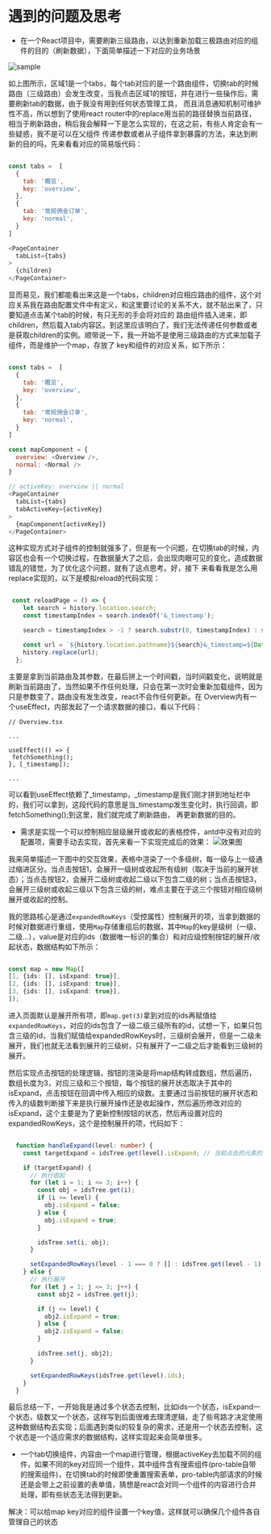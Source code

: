 # 遇到的问题及思考

* 在一个React项目中，需要刷新三级路由，以达到重新加载三极路由对应的组件的目的（刷新数据），下面简单描述一下对应的业务场景

![sample](https://tva1.sinaimg.cn/large/0081Kckwly1gkvlynnn3lj31gg0u07n5.jpg)

如上图所示，区域1是一个tabs，每个tab对应的是一个路由组件，切换tab的时候路由（三级路由）会发生改变，当我点击区域1的按钮，并在进行一些操作后，需要刷新tab的数据，由于我没有用到任何状态管理工具，
而且消息通知机制可维护性不高，所以想到了使用react router中的replace用当前的路径替换当前路径，相当于刷新路由，稍后我会解释一下是怎么实现的，在这之前，有些人肯定会有一些疑惑，我不是可以在父组件
传递参数或者从子组件拿到暴露的方法，来达到刷新的目的吗，先来看看对应的简易版代码：

```javascript

const tabs =  [
  {
    tab: '概览',
    key: 'overview',
  },          
  {
    tab: '常规佣金订单',
    key: 'normal',
  }
]

<PageContainer
  tabList={tabs}
>
  {children}
</PageContainer>

```

显而易见，我们都能看出来这是一个tabs，children对应相应路由的组件，这个对应关系我在路由配置文件中有定义，和这里要讨论的关系不大，就不贴出来了，只要知道点击某个tab的时候，有只无形的手会将对应的
路由组件插入进来，即children，然后载入tab内容区。到这里应该明白了，我们无法传递任何参数或者是获取children的实例。顺带说一下，我一开始不是使用三级路由的方式来加载子组件，而是维护一个map，存放了
key和组件的对应关系，如下所示：


```javascript

const tabs =  [
  {
    tab: '概览',
    key: 'overview',
  },          
  {
    tab: '常规佣金订单',
    key: 'normal',
  }
]

const mapComponent = {
  overview: <Overview />,
  normal: <Normal />
}

// activeKey: overview || normal
<PageContainer
  tabList={tabs}
  tabActiveKey={activeKey}
>
  {mapComponent[activeKey]}
</PageContainer>


```

这种实现方式对子组件的控制就强多了，但是有一个问题，在切换tab的时候，内容区也会有一个切换过程，在数据量大了之后，会出现肉眼可见的变化，造成数据错乱的错觉，为了优化这个问题，就有了这点思考。好，接下
来看看我是怎么用replace实现的，以下是模拟reload的代码实现：

```javascript

 const reloadPage = () => {
    let search = history.location.search;
    const timestampIndex = search.indexOf('&_timestamp');

    search = timestampIndex > -1 ? search.substr(0, timestampIndex) : search.substr(0);

    const url = `${history.location.pathname}${search}&_timestamp=${Date.now()}`;
    history.replace(url);
  };

```

主要是拿到当前路由及其参数，在最后拼上一个时间戳，当时间戳变化，说明就是刷新当前路由了，当然如果不作任何处理，只会在第一次时会重新加载组件，因为只是参数变了，路由没有发生改变，react不会作任何更新。在
Overview内有一个useEffect，内部发起了一个请求数据的接口，看以下代码：

```
// Overview.tsx

...

useEffect(() => {
 fetchSomething();
}, [_timestamp]);

...

```

可以看到useEffect依赖了_timestamp，_timestamp是我们刚才拼到地址栏中的，我们可以拿到，这段代码的意思是当_timestamp发生变化时，执行回调，即fetchSomething();到这里，我们就完成了刷新路由，
再更新数据的目的。

* 需求是实现一个可以控制相应层级展开或收起的表格控件，antd中没有对应的配置项，需要手动去实现，首先来看一下实现完成后的效果：
![效果图](https://tva1.sinaimg.cn/large/0081Kckwly1gl09eeoe5uj31js0u044j.jpg)

我来简单描述一下图中的交互效果，表格中渲染了一个多级树，每一级与上一级通过缩进区分。当点击按钮1，会展开一级树或收起所有级树（取决于当前的展开状态）；当点击按钮2，会展开二级树或收起二级以下包含二级的树；当点击按钮3，会展开三级树或收起三级以下包含三级的树，难点主要在于这三个按钮对相应级树展开或收起的控制。

我的思路核心是通过`expandedRowKeys`（受控属性）控制展开的项，当拿到数据的时候对数据进行重组，使用`Map`存储重组后的数据，其中`Map`的key是级树（一级、二级...），value是对应的ids（数据唯一标识的集合）和对应级控制按钮的展开/收起状态，数据结构如下所示：

```typescript

const map = new Map([
[1, {ids: [], isExpand: true}],
[2, {ids: [], isExpand: true}],
[3, {ids: [], isExpand: true}],
]);

```

进入页面默认是展开所有项，即`map.get(3)`拿到对应的ids再赋值给`expandedRowKeys`，对应的ids包含了一级二级三级所有的id，试想一下，如果只包含三级的id，当我们赋值给expandedRowKeys时，三级树会展开，但是一二级未展开，我们也就无法看到展开的三级树，只有展开了一二级之后才能看到三级树的展开。

然后实现点击按钮的处理逻辑，按钮的渲染是将map结构转成数组，然后遍历，数组长度为3，对应三级和三个按钮，每个按钮的展开状态取决于其中的isExpand，点击按钮在回调中传入相应的级数。主要通过当前按钮的展开状态和传入的级数判断接下来是执行展开操作还是收起操作，然后遍历修改对应的isExpand，这个主要是为了更新控制按钮的状态，然后再设置对应的expandedRowKeys，这个是控制展开的项，代码如下：

```typescript

  function handleExpand(level: number) {
    const targetExpand = idsTree.get(level).isExpand; // 当前点击的元素的展开状态

    if (targetExpand) {
      // 执行收起
      for (let i = 1; i <= 3; i++) {
        const obj = idsTree.get(i);
        if (i >= level) {
          obj.isExpand = false;
        } else {
          obj.isExpand = true;
        }

        idsTree.set(i, obj);
      }

      setExpandedRowKeys(level - 1 === 0 ? [] : idsTree.get(level - 1).ids);
    } else {
      // 执行展开
      for (let j = 1; j <= 3; j++) {
        const obj2 = idsTree.get(j);

        if (j <= level) {
          obj2.isExpand = true;
        } else {
          obj2.isExpand = false;
        }

        idsTree.set(j, obj2);
      }

      setExpandedRowKeys(idsTree.get(level).ids);
    }
  }

```

最后总结一下，一开始我是通过多个状态去控制，比如ids一个状态，isExpand一个状态，级数又一个状态，这样写到后面很难去理清逻辑，走了些弯路才决定使用这种数据结构去实现；后面遇到类似的较复杂的需求，还是用一个状态去控制，这个状态是一个适应需求的数据结构，这样实现起来会简单很多。

* 一个tab切换组件，内容由一个map进行管理，根据activeKey去加载不同的组件，如果不同的key对应同一个组件，其中组件含有搜索组件(pro-table自带的搜索组件)，在切换tab的时候即使重置搜索表单，pro-table内部请求的时候还是会带上之前设置的表单值，猜想是react会对同一个组件的内容进行合并处理，即有些状态无法得到更新。

解决：可以给map key对应的组件设置一个key值，这样就可以确保几个组件各自管理自己的状态






